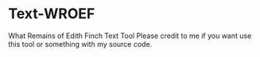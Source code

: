 # Text-WROEF
What Remains of Edith Finch Text Tool
Please credit to me if you want use this tool or something with my source code.
